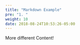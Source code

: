 ```yaml
---
title: "Markdown Example"
pre: "1. "
weight: 10
date: 2018-08-24T10:53:26-05:00
---
```


More different Content!

